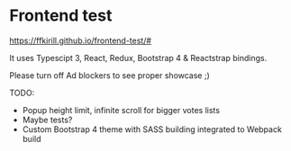Frontend test
===

https://ffkirill.github.io/frontend-test/#

It uses Typescipt 3, React, Redux, Bootstrap 4 & Reactstrap bindings. 

Please turn off Ad blockers to see proper showcase ;)

TODO:
  * Popup height limit, infinite scroll for bigger votes lists
  * Maybe tests?
  * Custom Bootstrap 4 theme with SASS building integrated to Webpack build
